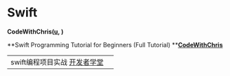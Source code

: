 # Swift

**CodeWithChris(**[**u**](https://www.youtube.com/c/CodeWithChris/playlists)**, )**

**Swift Programming Tutorial for Beginners (Full Tutorial) **[**CodeWithChris**](https://www.youtube.com/watch?v=Ulp1Kimblg0)

|                                                                                               |   |
| --------------------------------------------------------------------------------------------- | - |
| swift编程项目实战 [开发者学堂](https://www.youtube.com/playlist?list=PLGmd9-PCMLhZmluGsmTN0S4TalARR-sWq) |   |
